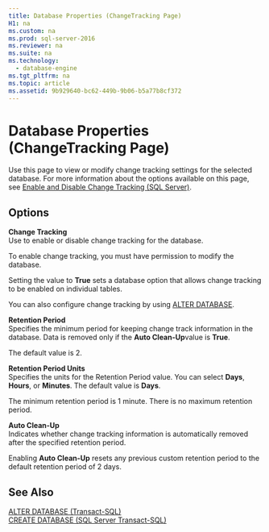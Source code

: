 ```yaml
---
title: Database Properties (ChangeTracking Page)
H1: na
ms.custom: na
ms.prod: sql-server-2016
ms.reviewer: na
ms.suite: na
ms.technology: 
  - database-engine
ms.tgt_pltfrm: na
ms.topic: article
ms.assetid: 9b929640-bc62-449b-9b06-b5a77b8cf372
---
```

# Database Properties (ChangeTracking Page)
  Use this page to view or modify change tracking settings for the selected database. For more information about the options available on this page, see [Enable and Disable Change Tracking &#40;SQL Server&#41;](../../Topics/TopicNameNotContainA/Enable-and-Disable-Change-Tracking--SQL-Server-.md).  
  
## Options  
 **Change Tracking**  
 Use to enable or disable change tracking for the database.  
  
 To enable change tracking, you must have permission to modify the database.  
  
 Setting the value to **True** sets a database option that allows change tracking to be enabled on individual tables.  
  
 You can also configure change tracking by using [ALTER DATABASE](../Topic/ALTER%20DATABASE%20\(Transact-SQL\).md).  
  
 **Retention Period**  
 Specifies the minimum period for keeping change track information in the database. Data is removed only if the **Auto Clean\-Up**value is **True**.  
  
 The default value is 2.  
  
 **Retention Period Units**  
 Specifies the units for the Retention Period value. You can select **Days**, **Hours**, or **Minutes**. The default value is **Days**.  
  
 The minimum retention period is 1 minute. There is no maximum retention period.  
  
 **Auto Clean\-Up**  
 Indicates whether change tracking information is automatically removed after the specified retention period.  
  
 Enabling **Auto Clean\-Up** resets any previous custom retention period to the default retention period of 2 days.  
  
## See Also  
 [ALTER DATABASE &#40;Transact-SQL&#41;](../Topic/ALTER%20DATABASE%20\(Transact-SQL\).md)   
 [CREATE DATABASE &#40;SQL Server Transact-SQL&#41;](../Topic/CREATE%20DATABASE%20\(SQL%20Server%20Transact-SQL\).md)  
  
  